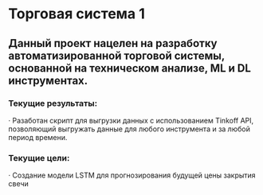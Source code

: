 # Торговая система 1
## Данный проект нацелен на разработку автоматизированной торговой системы, основанной на техническом анализе, ML и DL инструментах.
### Текущие результаты:
· Разаботан скрипт для выгрузки данных с использованием Tinkoff API, позволяющий выгружать данные для любого инструмента и за любой период времени.
### Текущие цели:
· Создание модели LSTM для прогнозирования будущей цены закрытия свечи
